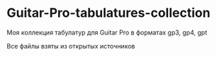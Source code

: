 Guitar-Pro-tabulatures-collection
=================================

Моя коллекция табулатур для Guitar Pro в форматах gp3, gp4, gpt

Все файлы взяты из открытых источников
